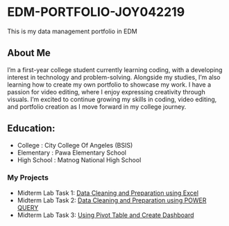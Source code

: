 # EDM-PORTFOLIO-JOY042219
This is my data management portfolio in EDM
## About Me
I’m a first-year college student currently learning coding, with a developing interest in technology and problem-solving. Alongside my studies, I’m also learning how to create my own portfolio to showcase my work. I have a passion for video editing, where I enjoy expressing creativity through visuals. I’m excited to continue growing my skills in coding, video editing, and portfolio creation as I move forward in my college journey.
## Education:
-  College : City College Of Angeles (BSIS)
- Elementary : Pawa Elementary School
-  High School : Matnog National High School
### My Projects 
 - Midterm Lab Task 1: [Data Cleaning  and Preparation using Excel](https://github.com/joy042219/EDM-portpofolio/blob/main/Midterm%20Task%201/task1.md)
- Midterm Lab Task 2: [Data Cleaning and Preparation using POWER QUERY](https://github.com/joy042219/EDM-portpofolio/blob/main/Midterm%20Task%202/task2.md)
 - Midterm Lab Task 3: [Using Pivot Table and Create Dashboard](https://github.com/joy042219/EDM-portpofolio/blob/main/Midterm%20Task%203%20/Task3.md)
